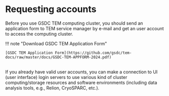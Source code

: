 # Requesting accounts

Before you use GSDC TEM computing cluster, you should send an application form to TEM service manager by e-mail and get an user account to access the computing cluster.

!!! note "Download GSDC TEM Application Form"

    [GSDC TEM Application Form](https://github.com/gsdc/tem-docs/raw/master/docs/GSDC-TEM-APPFORM-2024.pdf)

<br>
If you already have valid user accounts, you can make a connection to UI (user interface) login servers to use various kind of cluster computing/storage resources and software environments (including data analysis tools, e.g., Relion, CryoSPARC, etc.).